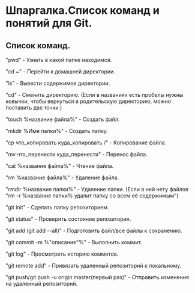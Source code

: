 # Шпаргалка.Cписок команд и понятий для Git.

## Список команд.

"pwd" - Узнать в какой папке находимся.


"cd ~" - Перейти к домашней директории.

"ls" - Вывести содержимое директории.

"cd" - Сменить директорию. (Если в названиях есть пробелы нужны ковычки, чтобы вернуться в родительскую директорию, можно поставить две точки.)

"touch %название файла%" - Создать файл.

"mkdir %Имя папки%" - Создать папку.

"cp что_копировать куда_копировать /" - Копирование файла.

"mv что_перенести куда_перенести" - Перенос файла.

"cat %название файла%" - Чтение файла.

"rm %название файла%" - Удаление файла.

"rmdir %название папки%" - Удаление папки. (Если в ней нету файлов "rm -r %название папки% удалит папку со всем её содержимым")

"git init" - Сделать папку репозиторием.

"git status" - Проверить состояние репозитория.

"git add (git add --all)" - Подготовить файл/все файлы к сохранению.

"git commit -m %"описание"%" - Выполнить коммит.

"git log" - Просмотреть историю коммитов.

"git remote add" - Привязать удаленный репозиторий к локальному.

"git push/git push -u origin master(первый раз)" - Отправить изменения на удаленный репозиторий.